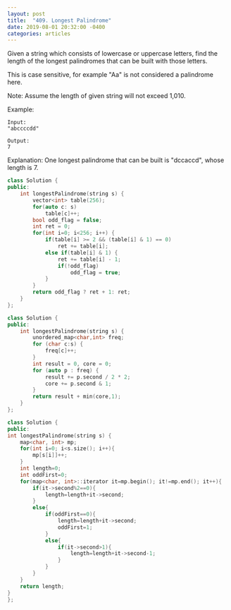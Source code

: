 ```yaml
---
layout: post
title:  "409. Longest Palindrome"
date: 2019-08-01 20:32:00 -0400
categories: articles
---
```

Given a string which consists of lowercase or uppercase letters, find the length of the longest palindromes that can be built with those letters.

This is case sensitive, for example "Aa" is not considered a palindrome here.

Note:
Assume the length of given string will not exceed 1,010.

Example:
```
Input:
"abccccdd"

Output:
7
```
Explanation:
One longest palindrome that can be built is "dccaccd", whose length is 7.


```c++
class Solution {
public:
    int longestPalindrome(string s) {
        vector<int> table(256);
        for(auto c: s)
            table[c]++;
        bool odd_flag = false;
        int ret = 0;
        for(int i=0; i<256; i++) {
            if(table[i] >= 2 && (table[i] & 1) == 0)
                ret += table[i];
            else if(table[i] & 1) {
                ret += table[i] - 1;
                if(!odd_flag)
                    odd_flag = true;
            }
        }
        return odd_flag ? ret + 1: ret;
    }
};
```
```c++
class Solution {
public:
    int longestPalindrome(string s) {
        unordered_map<char,int> freq;
        for (char c:s) {
            freq[c]++;
        }
        int result = 0, core = 0;
        for (auto p : freq) {
            result += p.second / 2 * 2;
            core += p.second & 1;
        }
        return result + min(core,1);
    }
};
```
```c++
class Solution {
public:
int longestPalindrome(string s) {
    map<char, int> mp;
    for(int i=0; i<s.size(); i++){
        mp[s[i]]++;
    }
    int length=0;
    int oddFirst=0; 
    for(map<char, int>::iterator it=mp.begin(); it!=mp.end(); it++){
        if(it->second%2==0){
            length=length+it->second;
        }
        else{
            if(oddFirst==0){
                length=length+it->second;
                oddFirst=1;
            }
            else{
                if(it->second>1){
                    length=length+it->second-1;
                }
            }
        }
    }
    return length;
}
};
```